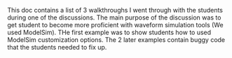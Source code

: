 This doc contains a list of 3 walkthroughs I went through with the students during one of the discussions.
The main purpose of the discussion was to get student to become more proficient with waveform simulation tools (We used ModelSim).
THe first example was to show students how to used ModelSim customization options.
The 2 later examples contain buggy code that the students needed to fix up.